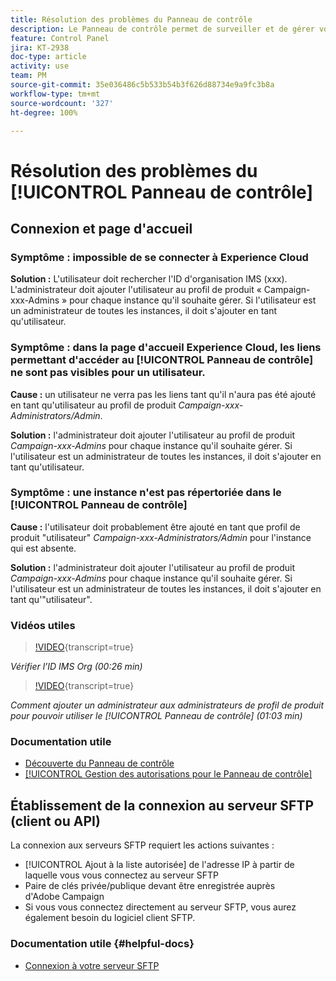 ```yaml
---
title: Résolution des problèmes du Panneau de contrôle
description: Le Panneau de contrôle permet de surveiller et de gérer votre espace de stockage SFTP par instance et d'ajouter des adresses IP aux listes autorisées.
feature: Control Panel
jira: KT-2938
doc-type: article
activity: use
team: PM
source-git-commit: 35e036486c5b533b54b3f626d88734e9a9fc3b8a
workflow-type: tm+mt
source-wordcount: '327'
ht-degree: 100%

---
```



# Résolution des problèmes du [!UICONTROL Panneau de contrôle]

## Connexion et page d&#39;accueil

### Symptôme : impossible de se connecter à Experience Cloud

**Solution :**
L&#39;utilisateur doit rechercher l&#39;ID d&#39;organisation IMS (xxx). L&#39;administrateur doit ajouter l&#39;utilisateur au profil de produit « Campaign-xxx-Admins » pour chaque instance qu&#39;il souhaite gérer. Si l&#39;utilisateur est un administrateur de toutes les instances, il doit s&#39;ajouter en tant qu&#39;utilisateur.

### Symptôme : dans la page d&#39;accueil Experience Cloud, les liens permettant d&#39;accéder au [!UICONTROL Panneau de contrôle] ne sont pas visibles pour un utilisateur.

**Cause :**
un utilisateur ne verra pas les liens tant qu&#39;il n&#39;aura pas été ajouté en tant qu&#39;utilisateur au profil de produit _Campaign-xxx-Administrators/Admin_.

**Solution :**
l&#39;administrateur doit ajouter l&#39;utilisateur au profil de produit _Campaign-xxx-Admins_ pour chaque instance qu&#39;il souhaite gérer. Si l&#39;utilisateur est un administrateur de toutes les instances, il doit s&#39;ajouter en tant qu&#39;utilisateur.

### Symptôme : une instance n&#39;est pas répertoriée dans le [!UICONTROL Panneau de contrôle]

**Cause :**
l&#39;utilisateur doit probablement être ajouté en tant que profil de produit &quot;utilisateur&quot; _Campaign-xxx-Administrators/Admin_ pour l&#39;instance qui est absente.

**Solution :**
l&#39;administrateur doit ajouter l&#39;utilisateur au profil de produit _Campaign-xxx-Admins_ pour chaque instance qu&#39;il souhaite gérer. Si l&#39;utilisateur est un administrateur de toutes les instances, il doit s&#39;ajouter en tant qu&#39;&quot;utilisateur&quot;.

### Vidéos utiles

>[!VIDEO](https://video.tv.adobe.com/v/34941?quality=12&learn=on&captions=fre_fr){transcript=true}

*Vérifier l’ID IMS Org (00:26 min)*

>[!VIDEO](https://video.tv.adobe.com/v/34775?quality=12&learn=on&captions=fre_fr){transcript=true}

*Comment ajouter un administrateur aux administrateurs de profil de produit pour pouvoir utiliser le [!UICONTROL Panneau de contrôle] (01:03 min)*

### Documentation utile

* [Découverte du Panneau de contrôle](https://experienceleague.adobe.com/docs/control-panel/using/control-panel-home.html?lang=fr)
* [[!UICONTROL Gestion des autorisations pour le Panneau de contrôle]](https://experienceleague.adobe.com/docs/control-panel/using/control-panel-home.html?lang=fr)

## Établissement de la connexion au serveur SFTP (client ou API)

La connexion aux serveurs SFTP requiert les actions suivantes :

* [!UICONTROL Ajout à la liste autorisée] de l&#39;adresse IP à partir de laquelle vous vous connectez au serveur SFTP
* Paire de clés privée/publique devant être enregistrée auprès d&#39;Adobe Campaign
* Si vous vous connectez directement au serveur SFTP, vous aurez également besoin du logiciel client SFTP.

### Documentation utile {#helpful-docs}

* [Connexion à votre serveur SFTP](https://experienceleague.adobe.com/docs/control-panel/using/control-panel-home.html?lang=fr)

